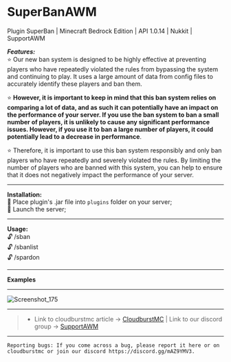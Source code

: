 # SuperBanAWM
Plugin SuperBan | Minecraft Bedrock Edition | API 1.0.14 | Nukkit | SupportAWM


***Features:***<br />
:star: Our new ban system is designed to be highly effective at preventing players who have repeatedly violated the rules from bypassing the system and continuing to play. It uses a large amount of data from config files to accurately identify these players and ban them.<br />

:star: **However, it is important to keep in mind that this ban system relies on comparing a lot of data, and as such it can potentially have an impact on the performance of your server. If you use the ban system to ban a small number of players, it is unlikely to cause any significant performance issues. However, if you use it to ban a large number of players, it could potentially lead to a decrease in performance**.<br />

:star: Therefore, it is important to use this ban system responsibly and only ban players who have repeatedly and severely violated the rules. By limiting the number of players who are banned with this system, you can help to ensure that it does not negatively impact the performance of your server.<br />

---

**Installation:**<br />
:black_square_button: Place plugin's .jar file into `plugins` folder on your server;<br />
:black_square_button: Launch the server;<br />

---

**Usage:**<br />
:unlock: /sban <player> <reason> <br />
:unlock: /sbanlist <br />
:unlock: /spardon <player> <br />

---

**Examples**

---

![Screenshot_175](https://user-images.githubusercontent.com/86683320/210269087-51bb14c9-2479-4fc9-9c29-b86f9b043e1f.png)

---

> * Link to cloudburstmc article -> [CloudburstMC](wait) | Link to our discord group -> [SupportAWM](https://discord.gg/mAZ9YMV3)

---


```
Reporting bugs: If you come across a bug, please report it here or on cloudburstmc or join our discord https://discord.gg/mAZ9YMV3.
```
